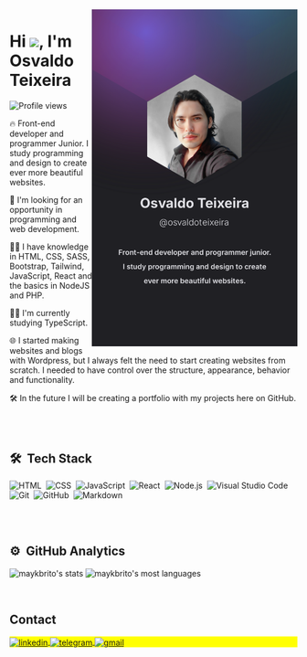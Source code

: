 <img align="right" height="590em" src="https://github.com/osvaldoteixeira/files/blob/main/githubcard-osvaldo-teixeira.svg"/>

<!-- <img align="right" height="590em" src="https://raw.githubusercontent.com/osvaldoteixeira/files/main/imagem-osvaldoteixeira.svg"/> -->

<h1 align="left">Hi <img src="https://raw.githubusercontent.com/kaueMarques/kaueMarques/master/hi.gif" height="30px">, I'm Osvaldo Teixeira</h1>
<p align="left"> <img src="https://komarev.com/ghpvc/?username=osvaldoteixeira&color=blue" alt="Profile views" /> </p>



🔥 Front-end developer and programmer
Junior. I study programming and design
to create ever more beautiful websites. 

🔭 I'm looking for an opportunity in programming and web development.

👨‍💼 I have knowledge in HTML, CSS, SASS, Bootstrap, Tailwind, JavaScript, React and the basics in NodeJS and PHP.

👨‍💻 I'm currently studying TypeScript.

🌐 I started making websites and blogs with Wordpress, but I always felt the need to start creating websites from scratch. I needed to have control over the structure, appearance, behavior and functionality.

🛠️ In the future I will be creating a portfolio with my projects here on GitHub.

<!-- - ▶️ I (not) regularly post videos on [youtube.com/maykbrito](https://youtube.com/maykbrito)

- 💬 Ask me about **JavaScript, HTML, CSS, SQL, Node.JS**

- ⚡ Fun fact **Oneye 😜**

- 👨‍💻 More at [maykbrito.dev](https://maykbrito.dev) -->

<br><br>

## 🛠 &nbsp;Tech Stack

![HTML](https://img.shields.io/badge/-HTML-05122A?style=flat&logo=HTML5)&nbsp;
![CSS](https://img.shields.io/badge/-CSS-05122A?style=flat&logo=CSS3&logoColor=1572B6)&nbsp;
![JavaScript](https://img.shields.io/badge/-JavaScript-05122A?style=flat&logo=javascript)&nbsp;
![React](https://img.shields.io/badge/-React-05122A?style=flat&logo=react)&nbsp;
![Node.js](https://img.shields.io/badge/-Node.js-05122A?style=flat&logo=node.js)&nbsp;
![Visual Studio Code](https://img.shields.io/badge/-Visual%20Studio%20Code-05122A?style=flat&logo=visual-studio-code&logoColor=007ACC)&nbsp;
![Git](https://img.shields.io/badge/-Git-05122A?style=flat&logo=git)&nbsp;
![GitHub](https://img.shields.io/badge/-GitHub-05122A?style=flat&logo=github)&nbsp;
![Markdown](https://img.shields.io/badge/-Markdown-05122A?style=flat&logo=markdown)&nbsp;
<!-- ![PostgreSQL](https://img.shields.io/badge/-PostgreSQL-05122A?style=flat&logo=postgresql)&nbsp; -->
<!-- ![SQLite](https://img.shields.io/badge/-SQLite-05122A?style=flat&logo=sqlite)&nbsp; -->

<br><br>

## ⚙️ &nbsp;GitHub Analytics

<p align="left">
<img width="530em" src="https://github-readme-stats.vercel.app/api?username=osvaldoteixeira&show_icons=true&theme=vision-friendly-dark" alt="maykbrito's stats"/>
<img width="476em" src="https://github-readme-stats.vercel.app/api/top-langs/?username=osvaldoteixeira&layout=compact&theme=vision-friendly-dark" alt="maykbrito's most languages"/>
</p>

<br>

## Contact

<p align="left" style="background:yellow">

  <a href="https://www.linkedin.com/in/osvaldobtjr" target="_blank">
    <img align="center" src="https://img.shields.io/badge/-osvaldobtjr-05122A?style=flat&logo=linkedin" alt="linkedin"/>
  </a>

  <a href="https://t.me/osvaldobtjr" target="_blank">
   <img align="center" src="https://img.shields.io/badge/-osvaldobtjr-05122A?style=flat&logo=telegram" alt="telegram"/>
  </a>

  <a href="mailto:osvaldobtjr@gmail.com" target="_blank">
   <img align="center" src="https://img.shields.io/badge/-email-05122A?style=flat&logo=gmail" alt="gmail"/>
  </a>
  
  <!--<a href="https://codepen.io/osvaldoteixeira" target="_blank">
    <img align="center" src="https://img.shields.io/badge/-osvaldoteixeira-05122A?style=flat&logo=codepen" alt="codepen"/>
  </a>-->
  
  <!-- <a href="https://twitter.com/osvaldobtjr" target="_blank">
    <img align="center" src="https://img.shields.io/badge/-osvaldobtjr-05122A?style=flat&logo=twitter" alt="twitter"/>  
  </a>-->
  
  <!-- <a href="https://www.instagram.com/osvaldobtjr" target="_blank">
   <img align="center" src="https://img.shields.io/badge/-osvaldobtjr-05122A?style=flat&logo=instagram" alt="instagram"/>
  </a>-->
  
  <!--<a href="https://www.youtube.com/@osvaldobtjr" target="_blank">
   <img align="center" src="https://img.shields.io/badge/-osvaldobtjr-05122A?style=flat&logo=youtube" alt="youtube"/>
  </a>-->
</p>

<!--**osvaldoteixeira/osvaldoteixeira** is a ✨ _special_ ✨ repository because its `README.md` (this file) appears on your GitHub profile.

Here are some ideas to get you started:

- 🔭 I’m currently working on ...
- 🌱 I’m currently learning ...
- 👯 I’m looking to collaborate on ...
- 🤔 I’m looking for help with ...
- 💬 Ask me about ...
- 📫 How to reach me: ...
- 😄 Pronouns: ...
- ⚡ Fun fact: ...
-->

